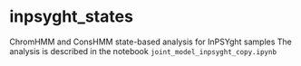 # inpsyght_states
ChromHMM and ConsHMM state-based analysis for InPSYght samples
The analysis is described in the notebook ```joint_model_inpsyght_copy.ipynb```
